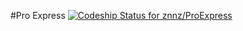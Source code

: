 #Pro Express [ ![Codeship Status for znnz/ProExpress](https://codeship.com/projects/c5875110-9dfd-0132-452a-6e77ea26735b/status?branch=master)](https://codeship.com/projects/64680)